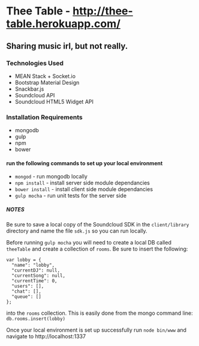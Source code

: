 # Thee Table - http://thee-table.herokuapp.com/ 
## Sharing music irl, but not really.

### Technologies Used
* MEAN Stack + Socket.io
* Bootstrap Material Design
* Snackbar.js
* Soundcloud API
* Soundcloud HTML5 Widget API

### Installation Requirements
* mongodb
* gulp
* npm
* bower

#### run the following commands to set up your local environment
* `mongod` - run mongodb locally
* `npm install` - install server side module dependancies
* `bower install` - install client side module dependancies
* `gulp mocha` - run unit tests for the server side

##### NOTES 

Be sure to save a local copy of the Soundcloud SDK in the `client/library` directory and name the file `sdk.js` so you can run locally.

Before running `gulp mocha` you will need to create a local DB called `theeTable` and create a collection of `rooms`. Be sure to insert the following:

```
var lobby = {
  "name": "lobby",
  "currentDJ": null,
  "currentSong": null,
  "currentTime": 0,
  "users": [],
  "chat": [],
  "queue": []
};
```

into the `rooms` collection. This is easily done from the mongo command line: `db.rooms.insert(lobby)`

Once your local environment is set up successfully run `node bin/www` and navigate to http://localhost:1337